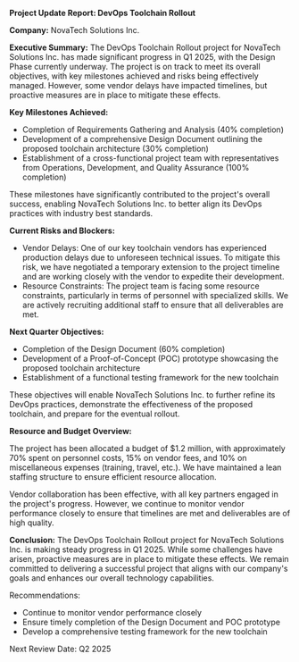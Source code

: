 **Project Update Report: DevOps Toolchain Rollout**

**Company:** NovaTech Solutions Inc.

**Executive Summary:**
The DevOps Toolchain Rollout project for NovaTech Solutions Inc. has made significant progress in Q1 2025, with the Design Phase currently underway. The project is on track to meet its overall objectives, with key milestones achieved and risks being effectively managed. However, some vendor delays have impacted timelines, but proactive measures are in place to mitigate these effects.

**Key Milestones Achieved:**

* Completion of Requirements Gathering and Analysis (40% completion)
* Development of a comprehensive Design Document outlining the proposed toolchain architecture (30% completion)
* Establishment of a cross-functional project team with representatives from Operations, Development, and Quality Assurance (100% completion)

These milestones have significantly contributed to the project's overall success, enabling NovaTech Solutions Inc. to better align its DevOps practices with industry best standards.

**Current Risks and Blockers:**

* Vendor Delays: One of our key toolchain vendors has experienced production delays due to unforeseen technical issues. To mitigate this risk, we have negotiated a temporary extension to the project timeline and are working closely with the vendor to expedite their development.
* Resource Constraints: The project team is facing some resource constraints, particularly in terms of personnel with specialized skills. We are actively recruiting additional staff to ensure that all deliverables are met.

**Next Quarter Objectives:**

* Completion of the Design Document (60% completion)
* Development of a Proof-of-Concept (POC) prototype showcasing the proposed toolchain architecture
* Establishment of a functional testing framework for the new toolchain

These objectives will enable NovaTech Solutions Inc. to further refine its DevOps practices, demonstrate the effectiveness of the proposed toolchain, and prepare for the eventual rollout.

**Resource and Budget Overview:**

The project has been allocated a budget of $1.2 million, with approximately 70% spent on personnel costs, 15% on vendor fees, and 10% on miscellaneous expenses (training, travel, etc.). We have maintained a lean staffing structure to ensure efficient resource allocation.

Vendor collaboration has been effective, with all key partners engaged in the project's progress. However, we continue to monitor vendor performance closely to ensure that timelines are met and deliverables are of high quality.

**Conclusion:**
The DevOps Toolchain Rollout project for NovaTech Solutions Inc. is making steady progress in Q1 2025. While some challenges have arisen, proactive measures are in place to mitigate these effects. We remain committed to delivering a successful project that aligns with our company's goals and enhances our overall technology capabilities.

Recommendations:

* Continue to monitor vendor performance closely
* Ensure timely completion of the Design Document and POC prototype
* Develop a comprehensive testing framework for the new toolchain

Next Review Date: Q2 2025